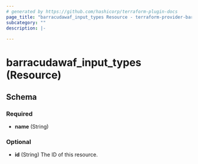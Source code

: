 ```yaml
---
# generated by https://github.com/hashicorp/terraform-plugin-docs
page_title: "barracudawaf_input_types Resource - terraform-provider-barracudawaf"
subcategory: ""
description: |-
  
---
```


# barracudawaf_input_types (Resource)





<!-- schema generated by tfplugindocs -->
## Schema

### Required

- **name** (String)

### Optional

- **id** (String) The ID of this resource.


